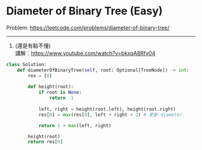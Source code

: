 Diameter of Binary Tree (Easy)
===

Problem: https://leetcode.com/problems/diameter-of-binary-tree/

---

1. (還是有點不懂)    
講解：https://www.youtube.com/watch?v=bkxqA8Rfv04
```python
class Solution:
    def diameterOfBinaryTree(self, root: Optional[TreeNode]) -> int:
        res = [0]
        
        def height(root):
            if root is None:
                return -1
            
            left, right = height(root.left), height(root.right)
            res[0] = max(res[0], left + right + 2) # 更新 diameter

            return 1 + max(left, right)

        height(root)
        return res[0]
```
